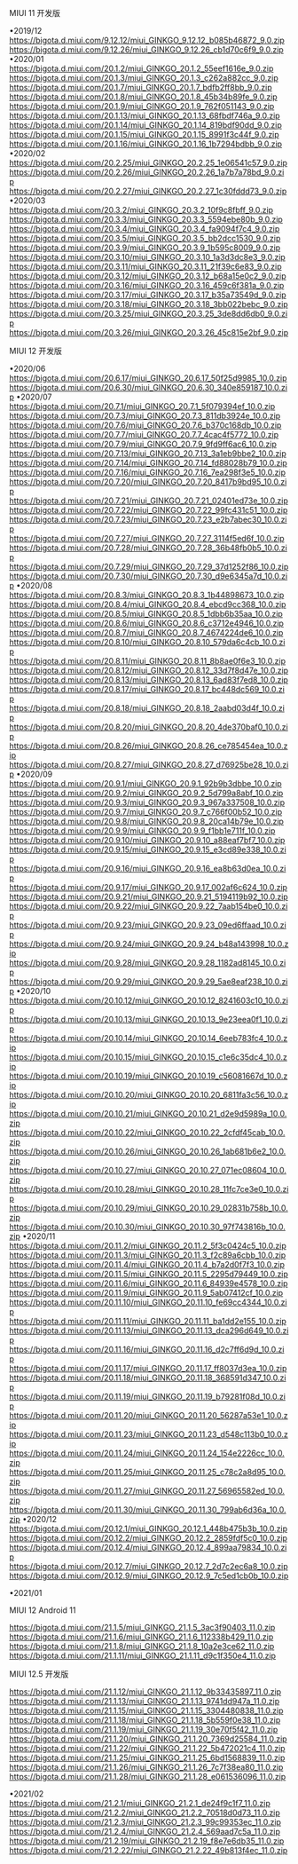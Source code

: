 MIUI 11 开发版

•2019/12
https://bigota.d.miui.com/9.12.12/miui_GINKGO_9.12.12_b085b46872_9.0.zip
https://bigota.d.miui.com/9.12.26/miui_GINKGO_9.12.26_cb1d70c6f9_9.0.zip
•2020/01
https://bigota.d.miui.com/20.1.2/miui_GINKGO_20.1.2_55eef1616e_9.0.zip
https://bigota.d.miui.com/20.1.3/miui_GINKGO_20.1.3_c262a882cc_9.0.zip
https://bigota.d.miui.com/20.1.7/miui_GINKGO_20.1.7_bdfb2ff8bb_9.0.zip
https://bigota.d.miui.com/20.1.8/miui_GINKGO_20.1.8_45b34b89fe_9.0.zip
https://bigota.d.miui.com/20.1.9/miui_GINKGO_20.1.9_762f051143_9.0.zip
https://bigota.d.miui.com/20.1.13/miui_GINKGO_20.1.13_68fbdf746a_9.0.zip
https://bigota.d.miui.com/20.1.14/miui_GINKGO_20.1.14_819bdf90dd_9.0.zip
https://bigota.d.miui.com/20.1.15/miui_GINKGO_20.1.15_8991f3c44f_9.0.zip
https://bigota.d.miui.com/20.1.16/miui_GINKGO_20.1.16_1b7294bdbb_9.0.zip
•2020/02
https://bigota.d.miui.com/20.2.25/miui_GINKGO_20.2.25_1e06541c57_9.0.zip
https://bigota.d.miui.com/20.2.26/miui_GINKGO_20.2.26_1a7b7a78bd_9.0.zip
https://bigota.d.miui.com/20.2.27/miui_GINKGO_20.2.27_1c30fddd73_9.0.zip
•2020/03
https://bigota.d.miui.com/20.3.2/miui_GINKGO_20.3.2_10f9c8fbff_9.0.zip
https://bigota.d.miui.com/20.3.3/miui_GINKGO_20.3.3_5594ebe80b_9.0.zip
https://bigota.d.miui.com/20.3.4/miui_GINKGO_20.3.4_fa9094f7c4_9.0.zip
https://bigota.d.miui.com/20.3.5/miui_GINKGO_20.3.5_bb2dcc1530_9.0.zip
https://bigota.d.miui.com/20.3.9/miui_GINKGO_20.3.9_1b595c8009_9.0.zip
https://bigota.d.miui.com/20.3.10/miui_GINKGO_20.3.10_1a3d3dc8e3_9.0.zip
https://bigota.d.miui.com/20.3.11/miui_GINKGO_20.3.11_21f39c6e83_9.0.zip
https://bigota.d.miui.com/20.3.12/miui_GINKGO_20.3.12_b68a15e0c2_9.0.zip
https://bigota.d.miui.com/20.3.16/miui_GINKGO_20.3.16_459c6f381a_9.0.zip
https://bigota.d.miui.com/20.3.17/miui_GINKGO_20.3.17_b35a73549d_9.0.zip
https://bigota.d.miui.com/20.3.18/miui_GINKGO_20.3.18_3bb022bebc_9.0.zip
https://bigota.d.miui.com/20.3.25/miui_GINKGO_20.3.25_3de8dd6db0_9.0.zip
https://bigota.d.miui.com/20.3.26/miui_GINKGO_20.3.26_45c815e2bf_9.0.zip

MIUI 12 开发版

•2020/06
https://bigota.d.miui.com/20.6.17/miui_GINKGO_20.6.17_50f25d9985_10.0.zip
https://bigota.d.miui.com/20.6.30/miui_GINKGO_20.6.30_340e859187_10.0.zip
•2020/07
https://bigota.d.miui.com/20.7.1/miui_GINKGO_20.7.1_5f079394ef_10.0.zip
https://bigota.d.miui.com/20.7.3/miui_GINKGO_20.7.3_811db3924e_10.0.zip
https://bigota.d.miui.com/20.7.6/miui_GINKGO_20.7.6_b370c168db_10.0.zip
https://bigota.d.miui.com/20.7.7/miui_GINKGO_20.7.7_4cac4f5772_10.0.zip
https://bigota.d.miui.com/20.7.9/miui_GINKGO_20.7.9_9fd9ff6ac6_10.0.zip
https://bigota.d.miui.com/20.7.13/miui_GINKGO_20.7.13_3a1eb9bbe2_10.0.zip
https://bigota.d.miui.com/20.7.14/miui_GINKGO_20.7.14_fd88028b79_10.0.zip
https://bigota.d.miui.com/20.7.16/miui_GINKGO_20.7.16_7ea298f3e5_10.0.zip
https://bigota.d.miui.com/20.7.20/miui_GINKGO_20.7.20_8417b9bd95_10.0.zip
https://bigota.d.miui.com/20.7.21/miui_GINKGO_20.7.21_02401ed73e_10.0.zip
https://bigota.d.miui.com/20.7.22/miui_GINKGO_20.7.22_99fc431c51_10.0.zip
https://bigota.d.miui.com/20.7.23/miui_GINKGO_20.7.23_e2b7abec30_10.0.zip
https://bigota.d.miui.com/20.7.27/miui_GINKGO_20.7.27_3114f5ed6f_10.0.zip
https://bigota.d.miui.com/20.7.28/miui_GINKGO_20.7.28_36b48fb0b5_10.0.zip
https://bigota.d.miui.com/20.7.29/miui_GINKGO_20.7.29_37d1252f86_10.0.zip
https://bigota.d.miui.com/20.7.30/miui_GINKGO_20.7.30_d9e6345a7d_10.0.zip
•2020/08
https://bigota.d.miui.com/20.8.3/miui_GINKGO_20.8.3_1b44898673_10.0.zip
https://bigota.d.miui.com/20.8.4/miui_GINKGO_20.8.4_ebcd9cc368_10.0.zip
https://bigota.d.miui.com/20.8.5/miui_GINKGO_20.8.5_1dbb6b35aa_10.0.zip
https://bigota.d.miui.com/20.8.6/miui_GINKGO_20.8.6_c3712e4946_10.0.zip
https://bigota.d.miui.com/20.8.7/miui_GINKGO_20.8.7_4674224de6_10.0.zip
https://bigota.d.miui.com/20.8.10/miui_GINKGO_20.8.10_579da6c4cb_10.0.zip
https://bigota.d.miui.com/20.8.11/miui_GINKGO_20.8.11_8b8ae0f6e3_10.0.zip
https://bigota.d.miui.com/20.8.12/miui_GINKGO_20.8.12_33d7f8d47e_10.0.zip
https://bigota.d.miui.com/20.8.13/miui_GINKGO_20.8.13_6ad83f7ed8_10.0.zip
https://bigota.d.miui.com/20.8.17/miui_GINKGO_20.8.17_bc448dc569_10.0.zip
https://bigota.d.miui.com/20.8.18/miui_GINKGO_20.8.18_2aabd03d4f_10.0.zip
https://bigota.d.miui.com/20.8.20/miui_GINKGO_20.8.20_4de370baf0_10.0.zip
https://bigota.d.miui.com/20.8.26/miui_GINKGO_20.8.26_ce785454ea_10.0.zip
https://bigota.d.miui.com/20.8.27/miui_GINKGO_20.8.27_d76925be28_10.0.zip
•2020/09
https://bigota.d.miui.com/20.9.1/miui_GINKGO_20.9.1_92b9b3dbbe_10.0.zip
https://bigota.d.miui.com/20.9.2/miui_GINKGO_20.9.2_5d799a8abf_10.0.zip
https://bigota.d.miui.com/20.9.3/miui_GINKGO_20.9.3_967a337508_10.0.zip
https://bigota.d.miui.com/20.9.7/miui_GINKGO_20.9.7_c766f00b52_10.0.zip
https://bigota.d.miui.com/20.9.8/miui_GINKGO_20.9.8_20ca14b79e_10.0.zip
https://bigota.d.miui.com/20.9.9/miui_GINKGO_20.9.9_f1bb1e711f_10.0.zip
https://bigota.d.miui.com/20.9.10/miui_GINKGO_20.9.10_a88eaf7bf7_10.0.zip
https://bigota.d.miui.com/20.9.15/miui_GINKGO_20.9.15_e3cd89e338_10.0.zip
https://bigota.d.miui.com/20.9.16/miui_GINKGO_20.9.16_ea8b63d0ea_10.0.zip
https://bigota.d.miui.com/20.9.17/miui_GINKGO_20.9.17_002af6c624_10.0.zip
https://bigota.d.miui.com/20.9.21/miui_GINKGO_20.9.21_5194119b92_10.0.zip
https://bigota.d.miui.com/20.9.22/miui_GINKGO_20.9.22_7aab154be0_10.0.zip
https://bigota.d.miui.com/20.9.23/miui_GINKGO_20.9.23_09ed6ffaad_10.0.zip
https://bigota.d.miui.com/20.9.24/miui_GINKGO_20.9.24_b48a143998_10.0.zip
https://bigota.d.miui.com/20.9.28/miui_GINKGO_20.9.28_1182ad8145_10.0.zip
https://bigota.d.miui.com/20.9.29/miui_GINKGO_20.9.29_5ae8eaf238_10.0.zip
•2020/10
https://bigota.d.miui.com/20.10.12/miui_GINKGO_20.10.12_8241603c10_10.0.zip
https://bigota.d.miui.com/20.10.13/miui_GINKGO_20.10.13_9e23eea0f1_10.0.zip
https://bigota.d.miui.com/20.10.14/miui_GINKGO_20.10.14_6eeb783fc4_10.0.zip
https://bigota.d.miui.com/20.10.15/miui_GINKGO_20.10.15_c1e6c35dc4_10.0.zip
https://bigota.d.miui.com/20.10.19/miui_GINKGO_20.10.19_c56081667d_10.0.zip
https://bigota.d.miui.com/20.10.20/miui_GINKGO_20.10.20_6811fa3c56_10.0.zip
https://bigota.d.miui.com/20.10.21/miui_GINKGO_20.10.21_d2e9d5989a_10.0.zip
https://bigota.d.miui.com/20.10.22/miui_GINKGO_20.10.22_2cfdf45cab_10.0.zip
https://bigota.d.miui.com/20.10.26/miui_GINKGO_20.10.26_1ab681b6e2_10.0.zip
https://bigota.d.miui.com/20.10.27/miui_GINKGO_20.10.27_071ec08604_10.0.zip
https://bigota.d.miui.com/20.10.28/miui_GINKGO_20.10.28_11fc7ce3e0_10.0.zip
https://bigota.d.miui.com/20.10.29/miui_GINKGO_20.10.29_02831b758b_10.0.zip
https://bigota.d.miui.com/20.10.30/miui_GINKGO_20.10.30_97f743816b_10.0.zip
•2020/11
https://bigota.d.miui.com/20.11.2/miui_GINKGO_20.11.2_5f3c0424c5_10.0.zip
https://bigota.d.miui.com/20.11.3/miui_GINKGO_20.11.3_f2c89a6cbb_10.0.zip
https://bigota.d.miui.com/20.11.4/miui_GINKGO_20.11.4_b7a2d0f7f3_10.0.zip
https://bigota.d.miui.com/20.11.5/miui_GINKGO_20.11.5_2295d79449_10.0.zip
https://bigota.d.miui.com/20.11.6/miui_GINKGO_20.11.6_84939e4578_10.0.zip
https://bigota.d.miui.com/20.11.9/miui_GINKGO_20.11.9_5ab07412cf_10.0.zip
https://bigota.d.miui.com/20.11.10/miui_GINKGO_20.11.10_fe69cc4344_10.0.zip
https://bigota.d.miui.com/20.11.11/miui_GINKGO_20.11.11_ba1dd2e155_10.0.zip
https://bigota.d.miui.com/20.11.13/miui_GINKGO_20.11.13_dca296d649_10.0.zip
https://bigota.d.miui.com/20.11.16/miui_GINKGO_20.11.16_d2c7ff6d9d_10.0.zip
https://bigota.d.miui.com/20.11.17/miui_GINKGO_20.11.17_ff8037d3ea_10.0.zip
https://bigota.d.miui.com/20.11.18/miui_GINKGO_20.11.18_368591d347_10.0.zip
https://bigota.d.miui.com/20.11.19/miui_GINKGO_20.11.19_b79281f08d_10.0.zip
https://bigota.d.miui.com/20.11.20/miui_GINKGO_20.11.20_56287a53e1_10.0.zip
https://bigota.d.miui.com/20.11.23/miui_GINKGO_20.11.23_d548c113b0_10.0.zip
https://bigota.d.miui.com/20.11.24/miui_GINKGO_20.11.24_154e2226cc_10.0.zip
https://bigota.d.miui.com/20.11.25/miui_GINKGO_20.11.25_c78c2a8d95_10.0.zip
https://bigota.d.miui.com/20.11.27/miui_GINKGO_20.11.27_56965582ed_10.0.zip
https://bigota.d.miui.com/20.11.30/miui_GINKGO_20.11.30_799ab6d36a_10.0.zip
•2020/12
https://bigota.d.miui.com/20.12.1/miui_GINKGO_20.12.1_448b475b3b_10.0.zip
https://bigota.d.miui.com/20.12.2/miui_GINKGO_20.12.2_2859fdf5c0_10.0.zip
https://bigota.d.miui.com/20.12.4/miui_GINKGO_20.12.4_899aa79834_10.0.zip
https://bigota.d.miui.com/20.12.7/miui_GINKGO_20.12.7_2d7c2ec6a8_10.0.zip
https://bigota.d.miui.com/20.12.9/miui_GINKGO_20.12.9_7c5ed1cb0b_10.0.zip

•2021/01

MIUI 12 Android 11

https://bigota.d.miui.com/21.1.5/miui_GINKGO_21.1.5_3ac3f90403_11.0.zip
https://bigota.d.miui.com/21.1.6/miui_GINKGO_21.1.6_112338b429_11.0.zip
https://bigota.d.miui.com/21.1.8/miui_GINKGO_21.1.8_10a2e3ce62_11.0.zip
https://bigota.d.miui.com/21.1.11/miui_GINKGO_21.1.11_d9c1f350e4_11.0.zip

MIUI 12.5 开发版

https://bigota.d.miui.com/21.1.12/miui_GINKGO_21.1.12_9b33435897_11.0.zip
https://bigota.d.miui.com/21.1.13/miui_GINKGO_21.1.13_9741dd947a_11.0.zip
https://bigota.d.miui.com/21.1.15/miui_GINKGO_21.1.15_3304480838_11.0.zip
https://bigota.d.miui.com/21.1.18/miui_GINKGO_21.1.18_5b559f0e38_11.0.zip
https://bigota.d.miui.com/21.1.19/miui_GINKGO_21.1.19_30e70f5f42_11.0.zip
https://bigota.d.miui.com/21.1.20/miui_GINKGO_21.1.20_7369d25584_11.0.zip
https://bigota.d.miui.com/21.1.22/miui_GINKGO_21.1.22_5b472021c4_11.0.zip
https://bigota.d.miui.com/21.1.25/miui_GINKGO_21.1.25_6bd1568839_11.0.zip
https://bigota.d.miui.com/21.1.26/miui_GINKGO_21.1.26_7c7f38ea80_11.0.zip
https://bigota.d.miui.com/21.1.28/miui_GINKGO_21.1.28_e061536096_11.0.zip

•2021/02
https://bigota.d.miui.com/21.2.1/miui_GINKGO_21.2.1_de24f9c1f7_11.0.zip
https://bigota.d.miui.com/21.2.2/miui_GINKGO_21.2.2_70518d0d73_11.0.zip
https://bigota.d.miui.com/21.2.3/miui_GINKGO_21.2.3_99c99353ec_11.0.zip
https://bigota.d.miui.com/21.2.4/miui_GINKGO_21.2.4_569aad7c5a_11.0.zip
https://bigota.d.miui.com/21.2.19/miui_GINKGO_21.2.19_f8e7e6db35_11.0.zip
https://bigota.d.miui.com/21.2.22/miui_GINKGO_21.2.22_49b813f4ec_11.0.zip
